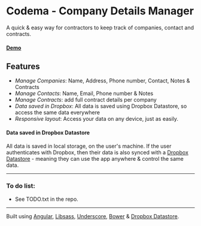 # Codema - Company Details Manager

A quick & easy way for contractors to keep track of companies, contact and contracts.

#### [Demo](https://twinraven.github.io/codema/dist/)

## Features

* *Manage Companies*: Name, Address, Phone number, Contact, Notes & Contracts
* *Manage Contacts*: Name, Email, Phone number & Notes
* *Manage Contracts*: add full contract details per company
* *Data saved in Dropbox*: All data is saved using Dropbox Datastore, so access the same data everywhere
* *Responsive layout*: Access your data on any device, just as easily.

#### Data saved in Dropbox Datastore

All data is saved in local storage, on the user's machine. If the user authenticates with Dropbox, then their data is also synced with a [Dropbox Datastore](https://www.dropbox.com/developers/datastore) - meaning they can use the app anywhere & control the same data.

-----

### To do list:

* See TODO.txt in the repo.

-----

Built using [Angular](https://github.com/angular/angular.js), [Libsass](https://github.com/sass/libsass), [Underscore](https://github.com/jashkenas/underscore), [Bower](https://github.com/bower/bower) & [Dropbox Datastore](https://www.dropbox.com/developers/datastore).